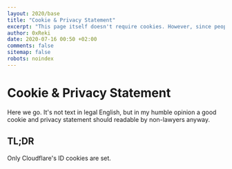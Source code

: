 ```yaml
---
layout: 2020/base
title: "Cookie & Privacy Statement"
excerpt: "This page itself doesn't require cookies. However, since people are so adamant about convenience some cookies may used…"
author: 0xReki
date: 2020-07-16 00:50 +02:00
comments: false
sitemap: false
robots: noindex
---
```

<!-- markdownlint-disable MD025 -->
# Cookie & Privacy Statement

Here we go. It's not text in legal English, but in my humble opinion a good cookie and privacy
statement should readable by non-lawyers anyway.

## TL;DR

Only Cloudflare's ID cookies are set.
